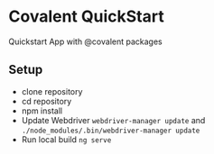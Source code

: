 # Covalent QuickStart

Quickstart App with @covalent packages

## Setup

* clone repository
* cd repository
* npm install
* Update Webdriver `webdriver-manager update` and `./node_modules/.bin/webdriver-manager update`
* Run local build `ng serve`
